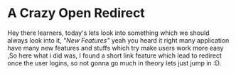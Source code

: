 # A Crazy Open Redirect 

Hey there learners, today's lets look into something which we should always look into it, *"New Features"* yeah you heard it right many application have many new features and stuffs which try make users work more easy ,So here what i did was, I found a short link feature which lead to redirect once the user logins, so not gonna go much in theory lets just jump in :D.


